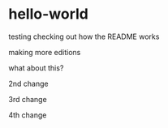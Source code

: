 # hello-world
testing
checking out how the README works


making more editions


what about this?

2nd change

3rd change

4th change